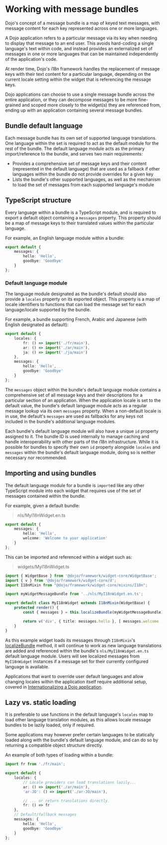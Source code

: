 # Working with message bundles

Dojo's concept of a message bundle is a map of keyed text messages, with message content for each key represented across one or more languages.

A Dojo application refers to a particular message via its key when needing to display that message to an end user. This avoids hard-coding a single language's text within code, and instead provides an externalized set of messages in one or more languages that can be maintained independently of the application's code.

At render time, Dojo's i18n framework handles the replacement of message keys with their text content for a particular language, depending on the current locale setting within the widget that is referencing the message keys.

Dojo applications can choose to use a single message bundle across the entire application, or they can decompose messages to be more fine-grained and scoped more closely to the widget(s) they are referenced from, ending up with an application containing several message bundles.

## Bundle default language

Each message bundle has its own set of supported language translations. One language within the set is required to act as the default module for the rest of the bundle. The default language module acts as the primary import/reference to the bundle, and serves two main requirements:
* Provides a comprehensive set of message keys and their content (represented in the default language) that are used as a fallback if other languages within the bundle do not provide overrides for a given key
* Lists the bundle's other supported languages, as well as the mechanism to load the set of messages from each supported language's module

## TypeScript structure

Every language within a bundle is a TypeScript module, and is required to export a default object containing a `messages` property. This property should be a map of message keys to their translated values within the particular language.

For example, an English language module within a bundle:

```ts
export default {
	messages: {
		hello: 'Hello',
		goodbye: 'Goodbye'
	}
};
```

### Default language module

The language module designated as the bundle's default should also provide a `locales` property on its exported object. This property is a map of locale identifiers to functions that can load the message set for each language/locale supported by the bundle.

For example, a bundle supporting French, Arabic and Japanese (with English designated as default):

```ts
export default {
	locales: {
		fr: () => import('./fr/main'),
		ar: () => import('./ar/main'),
		ja: () => import('./ja/main')
	},
	messages: {
		hello: 'Hello',
		goodbye: 'Goodbye'
	}
};
```

The `messages` object within the bundle's default language module contains a comprehensive set of all message keys and their descriptions for a particular section of an application. When the application locale is set to the default value, the bundle's default language module acts as a regular message lookup via its own `messages` property. When a non-default locale is in use, the default's `messages` are used as fallbacks for any keys not included in the bundle's additional language modules.

Each bundle's default language module will also have a unique `id` property assigned to it. The bundle ID is used internally to manage caching and handle interoperability with other parts of the i18n infrastructure. While it is possible for bundles to specify their own `id` property alongside `locales` and `messages` within the bundle's default language module, doing so is neither necessary nor recommended.

## Importing and using bundles

The default language module for a bundle is `import`ed like any other TypeScript module into each widget that requires use of the set of messages contained within the bundle.

For example, given a default bundle:
>nls/MyI18nWidget.en.ts
```ts
export default {
	messages: {
		hello: 'Hello',
		welcome: 'Welcome to your application'
	}
};
```

This can be imported and referenced within a widget such as:
>widgets/MyI18nWidget.ts
```ts
import { WidgetBase } from '@dojo/framework/widget-core/WidgetBase';
import { v } from '@dojo/framework/widget-core/d';
import I18nMixin from "@dojo/framework/widget-core/mixins/I18n";

import myWidgetMessageBundle from '../nls/MyI18nWidget.en.ts';

export default class MyI18nWidget extends I18nMixin(WidgetBase) {
	protected render() {
		const { messages } = this.localizeBundle(myWidgetMessageBundle);

		return v('div', { title: messages.hello }, [ messages.welcome ]);
	}
}
```

As this example widget loads its messages through `I18nMixin`'s [localizeBundle](./i18n-dojo-apps.md#i18nmixin-localizebundle-method) method, it will continue to work as new language translations are added and referenced within the bundle's `nls/MyI18nWidget.en.ts` default language module. Users will see localized messages from `MyI18nWidget` instances if a message set for their currently configured language is available.

Applications that want to override user default languages and allow changing locales within the application itself require additional setup, covered in [Internationalizing a Dojo application](./i18n-dojo-apps.md#internationalizing-a-dojo-application).

## Lazy vs. static loading

It is preferable to use functions in the default language's `locales` map to load other language translation modules, as this allows locale message bundles to be lazily loaded, only if required.

Some applications may however prefer certain languages to be statically loaded along with the bundle's default language module, and can do so by returning a compatible object structure directly.

An example of both types of loading within a bundle:
```ts
import fr from './fr/main';

export default {
	locales: {
		// Locale providers can load translations lazily...
		ar: () => import('./ar/main'),
		'ar-JO': () => import('./ar-JO/main'),

		// ... or return translations directly.
		fr: () => fr
	},
	// Default/fallback messages
	messages: {
		hello: 'Hello',
		goodbye: 'Goodbye'
	}
};
```
